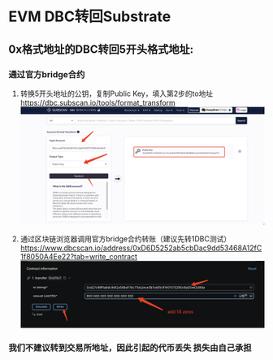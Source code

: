 # EVM DBC转回Substrate

## 0x格式地址的DBC转回5开头格式地址:

### 通过官方bridge合约
1. 转换5开头地址的公钥，复制Public Key，填入第2步的to地址
   [https://dbc.subscan.io/tools/format_transform
   ](https://dbc.subscan.io/tools/format_transform)![image-20250331175328048](./images/image-20250331175328048.png)

2. 通过区块链浏览器调用官方bridge合约转账（建议先转1DBC测试）
   [https://www.dbcscan.io/address/0xD6D5252ab5cbDac9dd53468A12fC1f8050A4Ee22?tab=write_contract
   ](https://www.dbcscan.io/address/0xD6D5252ab5cbDac9dd53468A12fC1f8050A4Ee22?tab=write_contract)![image-20250331175705011](./images/image-20250331175705011.png)

### 我们不建议转到交易所地址，因此引起的代币丢失 损失由自己承担
